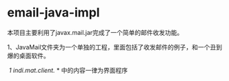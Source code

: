 # email-java-impl
本项目主要利用了javax.mail.jar完成了一个简单的邮件收发功能。

1、JavaMail文件夹为一个单独的工程，里面包括了收发邮件的例子，和一个丑到爆的桌面软件。    
    
  *1 indi.mat.client.* * 中的内容一律为界面程序
